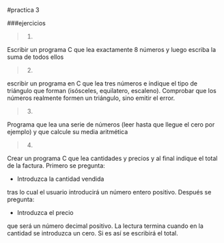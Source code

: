 #practica 3

###ejercicios

>1)

Escribir un programa C que lea exactamente 8 números y luego escriba la suma de todos ellos

>2)

escribir un programa en C que lea tres números e indique el tipo de triángulo que forman (isósceles, equilatero, escaleno). Comprobar que los números realmente formen un triángulo, sino emitir el error.

>3)

Programa que lea una serie de números (leer hasta que llegue el cero por ejemplo) y que calcule su media aritmética

>4)

Crear un programa C que lea cantidades y precios y al final indique el total de la factura.
Primero se pregunta:

* Introduzca la cantidad vendida

tras lo cual el usuario introducirá un número entero positivo.
Después se pregunta:
* Introduzca el precio

que será un número decimal positivo.
La lectura termina cuando en la cantidad se introduzca un cero. Si es así se escribirá el total.
